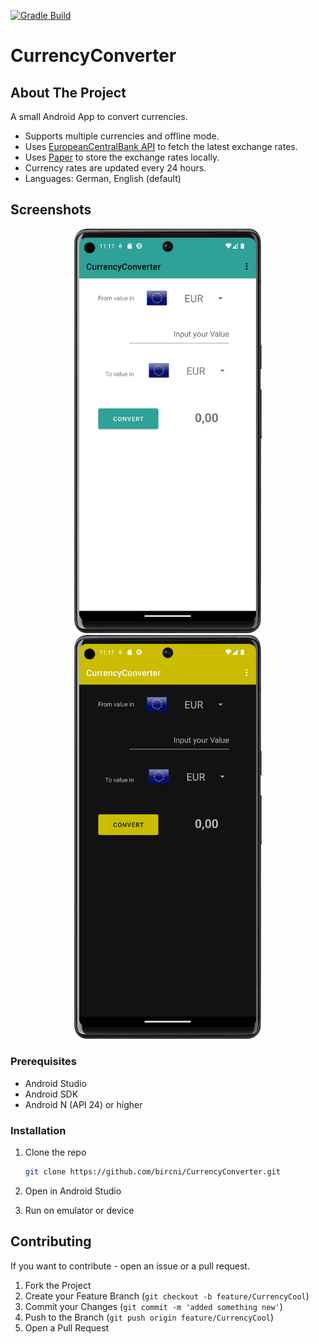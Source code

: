 [![Gradle Build](https://github.com/bircni/CurrencyConverter/actions/workflows/android.yml/badge.svg)](https://github.com/bircni/CurrencyConverter/actions/workflows/android.yml)

# CurrencyConverter

## About The Project

 A small Android App to convert currencies.

- Supports multiple currencies and offline mode.
- Uses [EuropeanCentralBank API](https://www.ecb.europa.eu) to fetch the latest exchange rates.
- Uses [Paper](https://github.com/pilgr/Paper) to store the exchange rates locally.
- Currency rates are updated every 24 hours.
- Languages: German, English (default)

## Screenshots

<div align="center">
<img src=".github/RM-graphics/converter-bright.png" width="300"  />
<img src=".github/RM-graphics/converter-dark.png" width="300"/>
</div>

### Prerequisites

- Android Studio
- Android SDK
- Android N (API 24) or higher

### Installation

1. Clone the repo

   ```sh
   git clone https://github.com/bircni/CurrencyConverter.git
   ```

2. Open in Android Studio
3. Run on emulator or device

<!-- CONTRIBUTING -->
## Contributing

If you want to contribute - open an issue or a pull request.

1. Fork the Project
2. Create your Feature Branch (`git checkout -b feature/CurrencyCool`)
3. Commit your Changes (`git commit -m 'added something new'`)
4. Push to the Branch (`git push origin feature/CurrencyCool`)
5. Open a Pull Request

